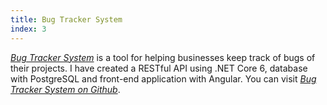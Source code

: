 ```yaml
---
title: Bug Tracker System
index: 3
---
```


[_Bug Tracker System_](https://bugtrackersystem.anilkarasah.me 'You can visit Bug Tracker System with this link') is a tool for helping businesses keep track of bugs of their projects. I have created a RESTful API using .NET Core 6, database with PostgreSQL and front-end application with Angular.
You can visit [_Bug Tracker System on Github_](https://github.com/anilkarasah/BugTrackerSystem 'Github Repository of Bug Tracker System').
